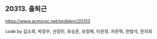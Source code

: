 ## 20313. 출퇴근
https://www.acmicpc.net/problem/20313

code by
김소희, 박장우, 선정민, 유승훈, 유창재, 이윤정, 차준혁, 한범석, 한지희
